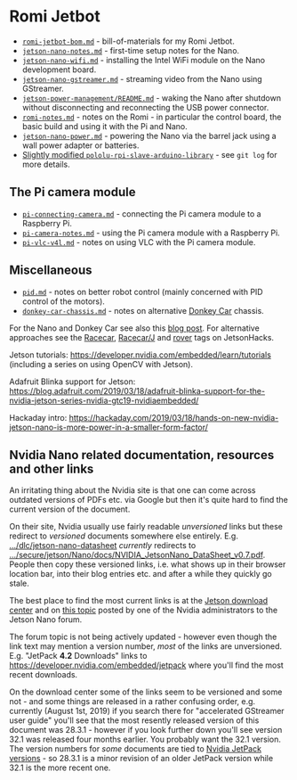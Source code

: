 Romi Jetbot
===========

* [`romi-jetbot-bom.md`](romi-jetbot-bom.md) - bill-of-materials for my Romi Jetbot.
* [`jetson-nano-notes.md`](jetson-nano-notes.md) - first-time setup notes for the Nano.
* [`jetson-nano-wifi.md`](jetson-nano-wifi.md) - installing the Intel WiFi module on the Nano development board.
* [`jetson-nano-gstreamer.md`](jetson-nano-gstreamer.md) - streaming video from the Nano using GStreamer.
* [`jetson-power-management/README.md`](jetson-power-management/README.md) - waking the Nano after shutdown without disconnecting and reconnecting the USB power connector.
* [`romi-notes.md`](romi-notes.md) - notes on the Romi - in particular the control board, the basic build and using it with the Pi and Nano.
* [`jetson-nano-power.md`](jetson-nano-power.md) - powering the Nano via the barrel jack using a wall power adapter or batteries.
* [Slightly modified `pololu-rpi-slave-arduino-library`](https://github.com/george-hawkins/pololu-rpi-slave-arduino-library) - see `git log` for more details.

The Pi camera module
--------------------

* [`pi-connecting-camera.md`](pi-connecting-camera.md) - connecting the Pi camera module to a Raspberry Pi.
* [`pi-camera-notes.md`](pi-camera-notes.md) - using the Pi camera module with a Raspberry Pi.
* [`pi-vlc-v4l.md`](pi-vlc-v4l.md) - notes on using VLC with the Pi camera module.

Miscellaneous
-------------

* [`pid.md`](pid.md) - notes on better robot control (mainly concerned with PID control of the motors).
* [`donkey-car-chassis.md`](donkey-car-chassis.md) - notes on alternative [Donkey Car](https://www.donkeycar.com/) chassis.

For the Nano and Donkey Car see also this [blog post](https://medium.com/@feicheung2016/getting-started-with-jetson-nano-and-autonomous-donkey-car-d4f25bbd1c83). For alternative approaches see the [Racecar](https://www.jetsonhacks.com/category/robotics/jetson-racecar/), [Racecar/J](https://www.jetsonhacks.com/category/robotics/racecarj/) and [rover](https://www.jetsonhacks.com/category/robotics/jetson-rover/) tags on JetsonHacks.

Jetson tutorials: <https://developer.nvidia.com/embedded/learn/tutorials> (including a series on using OpenCV with Jetson).

Adafruit Blinka support for Jetson: <https://blog.adafruit.com/2019/03/18/adafruit-blinka-support-for-the-nvidia-jetson-series-nvidia-gtc19-nvidiaembedded/>

Hackaday intro: <https://hackaday.com/2019/03/18/hands-on-new-nvidia-jetson-nano-is-more-power-in-a-smaller-form-factor/>

Nvidia Nano related documentation, resources and other links
------------------------------------------------------------

An irritating thing about the Nvidia site is that one can come across outdated versions of PDFs etc. via Google but then it's quite hard to find the current version of the document.

On their site, Nvidia usually use fairly readable _unversioned_ links but these redirect to _versioned_ documents somewhere else entirely. E.g. [.../dlc/jetson-nano-datasheet](https://developer.nvidia.com/embedded/dlc/jetson-nano-datasheet) _currently_ redirects to [.../secure/jetson/Nano/docs/NVIDIA_JetsonNano_DataSheet_v0.7.pdf](https://developer.download.nvidia.com/assets/embedded/secure/jetson/Nano/docs/NVIDIA_JetsonNano_DataSheet_v0.7.pdf). People then copy these versioned links, i.e. what shows up in their browser location bar, into their blog entries etc. and after a while they quickly go stale.

The best place to find the most current links is at the [Jetson download center](https://developer.nvidia.com/embedded/downloads) and on [this topic](https://devtalk.nvidia.com/default/topic/1048642/links-to-jetson-nano-resources-amp-wiki/) posted by one of the Nvidia administrators to the Jetson Nano forum.

The forum topic is not being actively updated - however even though the link text may mention a version number, _most_ of the links are unversioned. E.g. "JetPack **4.2** Downloads" links to <https://developer.nvidia.com/embedded/jetpack> where you'll find the most recent downloads.

On the download center some of the links seem to be versioned and some not - and some things are released in a rather confusing order, e.g. currently (August 1st, 2019) if you search there for "accelerated GStreamer user guide" you'll see that the most resently released version of this document was 28.3.1 - however if you look further down you'll see version 32.1 was released four months earlier. You probably want the 32.1 version. The version numbers for _some_ documents are tied to [Nvidia JetPack versions](https://developer.nvidia.com/embedded/jetpack) - so 28.3.1 is a minor revision of an older JetPack version while 32.1 is the more recent one.
